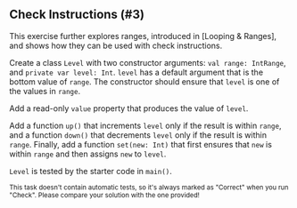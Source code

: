 ## Check Instructions (#3)

This exercise further explores ranges, introduced in [Looping &
Ranges], and shows how they can be used with check
instructions.

Create a class `Level` with two constructor arguments: `val range: IntRange`,
and `private var level: Int`. `level` has a default argument that is the
bottom value of `range`. The constructor should ensure that `level` is one
of the values in `range`.

Add a read-only `value` property that produces the value of `level`.

Add a function `up()` that increments `level` only if the result is within
`range`, and a function `down()` that decrements `level` only if the result
is within `range`. Finally, add a function `set(new: Int)` that first ensures
that `new` is within `range` and then assigns `new` to `level`.

`Level` is tested by the starter code in `main()`.

<sub> This task doesn't contain automatic tests,
so it's always marked as "Correct" when you run "Check".
Please compare your solution with the one provided! </sub>
